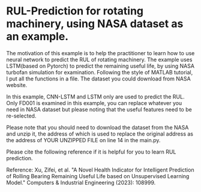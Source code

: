 # RUL-Prediction for rotating machinery, using NASA dataset as an example.
The motivation of this example is to help the practitioner to learn how to use neural network to predict the RUL of rotating machinery. 
The example uses LSTM(based on Pytorch) to predict the remaining useful life, by using NASA turbofan simulation for examination. 
  Following the style of MATLAB tutorial, I put all the functions in a file. 
  The dataset you could download from NASA website. 
  
  
  
  
In this example, CNN-LSTM and LSTM only are used to predict the RUL.
Only FD001 is examined in this example, you can replace whatever you need in NASA dataset but please noting that the useful features need to be re-selected. 

Please note that you should need to download the dataset from the NASA and unzip it, the address of which is used to replace the original address as the address of YOUR UNZIPPED FILE on line 14 in the main.py. 

Please cite the following reference if it is helpful for you to learn RUL prediction.

Reference:
  Xu, Zifei, et al. "A Novel Health Indicator for Intelligent Prediction of Rolling Bearing Remaining Useful Life based on Unsupervised Learning Model." Computers & Industrial Engineering (2023): 108999.
